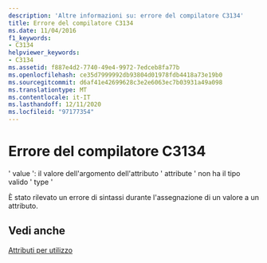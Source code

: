 ```yaml
---
description: 'Altre informazioni su: errore del compilatore C3134'
title: Errore del compilatore C3134
ms.date: 11/04/2016
f1_keywords:
- C3134
helpviewer_keywords:
- C3134
ms.assetid: f887e4d2-7740-49e4-9972-7edceb8fa77b
ms.openlocfilehash: ce35d7999992db93804d01978fdb4418a73e19b0
ms.sourcegitcommit: d6af41e42699628c3e2e6063ec7b03931a49a098
ms.translationtype: MT
ms.contentlocale: it-IT
ms.lasthandoff: 12/11/2020
ms.locfileid: "97177354"
---
```

# <a name="compiler-error-c3134"></a>Errore del compilatore C3134

' value ': il valore dell'argomento dell'attributo ' attribute ' non ha il tipo valido ' type '

È stato rilevato un errore di sintassi durante l'assegnazione di un valore a un attributo.

## <a name="see-also"></a>Vedi anche

[Attributi per utilizzo](../../windows/attributes/attributes-by-usage.md)
